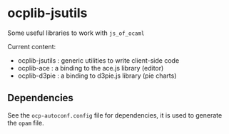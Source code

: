 ocplib-jsutils
==============

Some useful libraries to work with `js_of_ocaml`

Current content:
* ocplib-jsutils : generic utilities to write client-side code
* ocplib-ace : a binding to the ace.js library (editor)
* ocplib-d3pie : a binding to d3pie.js library (pie charts)

Dependencies
------------

See the `ocp-autoconf.config` file for dependencies, it is used to
generate the `opam` file.
